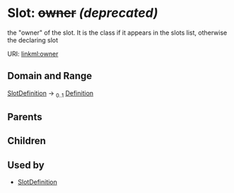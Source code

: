 
# Slot: ~~owner~~ _(deprecated)_

the "owner" of the slot. It is the class if it appears in the slots list, otherwise the declaring slot

URI: [linkml:owner](https://w3id.org/linkml/owner)


## Domain and Range

[SlotDefinition](SlotDefinition.md) &#8594;  <sub>0..1</sub> [Definition](Definition.md)

## Parents


## Children


## Used by

 * [SlotDefinition](SlotDefinition.md)
